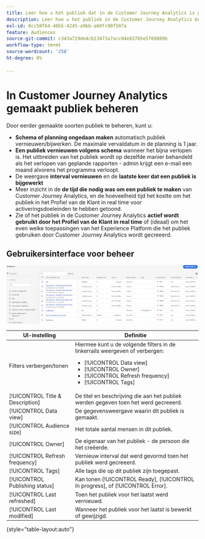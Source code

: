 ```yaml
---
title: Leer hoe u het publiek dat in de Customer Journey Analytics is gemaakt, kunt beheren
description: Leer hoe u het publiek in de Customer Journey Analytics beheert
exl-id: 0cc50f64-40b5-4245-a9bb-a60fc90f507a
feature: Audiences
source-git-commit: c343a729de4cb13473a7acc04e837b5e5f69809b
workflow-type: tm+mt
source-wordcount: '258'
ht-degree: 0%

---
```


# In Customer Journey Analytics gemaakt publiek beheren

Door eerder gemaakte soorten publiek te beheren, kunt u:

* **Schema of planning ongedaan maken** automatisch publiek vernieuwen/bijwerken. De maximale vervaldatum in de planning is 1 jaar.
* **Een publiek vernieuwen volgens schema** wanneer het bijna verlopen is. Het uitbreiden van het publiek wordt op dezelfde manier behandeld als het verlopen van geplande rapporten - admin krijgt een e-mail een maand alvorens het programma verloopt.
* De weergave **interval vernieuwen** en de **laatste keer dat een publiek is bijgewerkt**
* Meer inzicht in de **de tijd die nodig was om een publiek te maken** van Customer Journey Analytics, en de hoeveelheid tijd het kostte om het publiek in het Profiel van de Klant in real time voor activeringsdoeleinden te hebben getoond.
* Zie of het publiek in de Customer Journey Analytics **actief wordt gebruikt door het Profiel van de Klant in real time** of (ideaal) om het even welke toepassingen van het Experience Platform die het publiek gebruiken door Customer Journey Analytics wordt gecreeerd.

## Gebruikersinterface voor beheer

![Venster Soorten publiek met meerdere filters.](assets/manage.png)

| UI-instelling | Definitie |
| --- | --- |
| Filters verbergen/tonen | Hiermee kunt u de volgende filters in de linkerrails weergeven of verbergen: <ul><li>[!UICONTROL Data view]</li><li>[!UICONTROL Owner]</li><li>[!UICONTROL Refresh frequency]</li><li>[!UICONTROL Tags]</li></ul> |
| [!UICONTROL Title & Description] | De titel en beschrijving die aan het publiek werden gegeven toen het werd gecreeerd. |
| [!UICONTROL Data view] | De gegevensweergave waarin dit publiek is gemaakt. |
| [!UICONTROL Audience size] | Het totale aantal mensen in dit publiek. |
| [!UICONTROL Owner] | De eigenaar van het publiek - de persoon die het creëerde. |
| [!UICONTROL Refresh frequency] | Vernieuw interval dat werd gevormd toen het publiek werd gecreeerd. |
| [!UICONTROL Tags] | Alle tags die op dit publiek zijn toegepast. |
| [!UICONTROL Publishing status] | Kan tonen [!UICONTROL Ready], [!UICONTROL In progress], of [!UICONTROL Error]. |
| [!UICONTROL  Last refreshed] | Toen het publiek voor het laatst werd vernieuwd. |
| [!UICONTROL Last modified] | Wanneer het publiek voor het laatst is bewerkt of gewijzigd. |

{style="table-layout:auto"}
